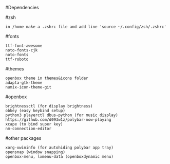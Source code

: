 #Dependencies

#zsh

    in /home make a .zshrc file and add line 'source ~/.config/zsh/.zshrc'

#fonts

    ttf-font-awesome
    noto-fonts-cjk
	noto-fonts
    ttf-roboto

#themes

    openbox theme in themes&icons folder
    adapta-gtk-theme
    numix-icon-theme-git

#openbox

    brightnessctl (for display brightness)
    obkey (easy keybind setup)
    python3 playerctl dbus-python (for music display) https://github.com/d093w1z/polybar-now-playing
    xcape (to bind super key)
	nm-connection-editor

#other packages

    xorg-xwininfo (for autohiding polybar app tray)
    opensnap (window snapping)
	openbox-menu, lxmenu-data (openboxdynamic menu)

